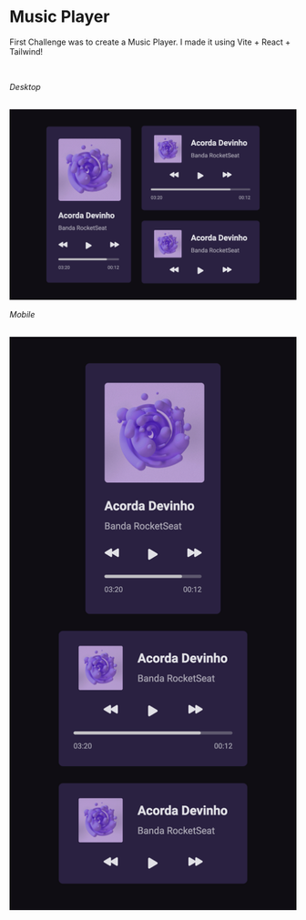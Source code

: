 <h1><strong>Music Player</strong></h1>

<p>First Challenge was to create a Music Player. I made it using Vite + React + Tailwind!</p>
<br>

*Desktop*

<br>

<img src='./assets/desktop.png'>

<br>

*Mobile*

<br>

<img src='./assets/mobile.png'>